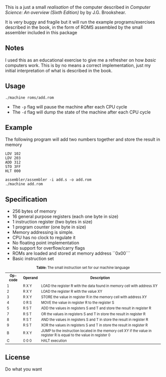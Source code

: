 This is a just a small *realisation* of the computer described in *Computer Science: An overview (Sixth Edition)* by by J.G. Brookshear.

It is very buggy and fragile but it will run the example programs/exercises described in the book, in the form of ROMS assembled by the small assembler included in this package

Notes
--------------------
I used this as an educational exercise to give me a refresher on how *basic* computers work. This is by no means a correct implementation, just my initial interpretation of what is described in the book.

Usage
--------------------
	./machine roms/add.rom

* The ```-p``` flag will pause the machine after each CPU cycle
* The ```-d``` flag will dump the state of the machine after each CPU cycle

Example
--------------------
The following program will add two numbers together and store the result in memory

	LDV 102
	LDV 203
	ADD 312
	STO	3FF
	HLT 000

	assembler/assembler -i add.s -o add.rom
	./machine add.rom


Specification
--------------------
* 256 bytes of memory
* 16 general purpose registers (each one byte in size)
* 1 instruction register (two bytes in size)
* 1 program counter (one byte in size)
* Memory addressing is simple. 
* CPU has no clock to regulate it 
* No floating point implementation
* No support for overflow/carry flags 
* ROMs are loaded and stored at memory address ``0x00```
* Basic instruction set 

<table style="font-size:0.8em; table-layout:fixed;">
	<tr>
		<th>Op-code</th>
		<th>Operand</th>
		<th>Description</th>
	</tr>
	<tr>
		<td>1</td>
		<td>R X Y</td>
		<td>LOAD the register R with the data found in memory cell with address XY</td>
	</tr>
	<tr>
		<td>2</td>
		<td>R X Y</td>
		<td>LOAD the register R with the value XY</td>
	</tr>
	<tr>
		<td>3</td>
		<td>R X Y</td>
		<td>STORE the value in register R in the memory cell with address XY</td>
	</tr>
	<tr>
		<td>4</td>
		<td>0 R S</td>
		<td>MOVE the value in register R to the register S</td>
	</tr>
	<tr>
		<td>5</td>
		<td>R S T</td>
		<td>ADD the values in registers S and T and store the result in register R</td>
	</tr>
	<tr>
		<td>7</td>
		<td>R S T</td>
		<td>OR the values in registers S and T in store the result in register R</td>
	</tr>
	<tr>
		<td>8</td>
		<td>R S T</td>
		<td>AND the values in registers S and T in store the result in register R</td>
	</tr>
	<tr>
		<td>9</td>
		<td>R S T</td>
		<td>XOR the values in registers S and T in store the result in register R</td>
	</tr>
	<tr>
		<td>B</td>
		<td>R X Y</td>
		<td>JUMP to the instruction located in the memory cell XY if the value in register R is equal to the value in register 0</td>
	</tr>
	<tr>
		<td>C</td>
		<td>0 0 0</td>
		<td>HALT execution</td>
	</tr>
	<caption><strong>Table:</strong> The small instruction set for our machine language</caption>
</table>

License
--------------------
Do what you want
